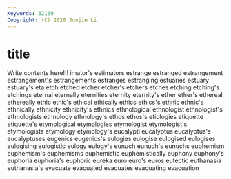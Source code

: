 ```yaml
---
Keywords: 32169
Copyright: (C) 2020 Junjie Li
---
```


# title

Write contents here!!!
imator's
estimators 
estrange 
estranged 
estrangement 
estrangement's 
estrangements 
estranges 
estranging 
estuaries 
estuary
estuary's 
eta 
etch 
etched 
etcher 
etcher's 
etchers 
etches 
etching 
etching's
etchings 
eternal 
eternally 
eternities 
eternity 
eternity's 
ether 
ether's 
ethereal 
ethereally
ethic 
ethic's 
ethical 
ethically 
ethics 
ethics's 
ethnic 
ethnic's 
ethnically 
ethnicity
ethnicity's 
ethnics 
ethnological 
ethnologist 
ethnologist's 
ethnologists 
ethnology 
ethnology's 
ethos 
ethos's
etiologies 
etiquette 
etiquette's 
etymological 
etymologies 
etymologist 
etymologist's 
etymologists 
etymology 
etymology's
eucalypti 
eucalyptus 
eucalyptus's 
eucalyptuses 
eugenics 
eugenics's 
eulogies 
eulogise 
eulogised 
eulogises
eulogising 
eulogistic 
eulogy 
eulogy's 
eunuch 
eunuch's 
eunuchs 
euphemism 
euphemism's 
euphemisms
euphemistic 
euphemistically 
euphony 
euphony's 
euphoria 
euphoria's 
euphoric 
eureka 
euro 
euro's
euros 
eutectic 
euthanasia 
euthanasia's 
evacuate 
evacuated 
evacuates 
evacuating 
evacuation 
